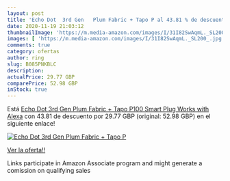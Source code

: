 ```yaml
---
layout: post
title: 'Echo Dot  3rd Gen   Plum Fabric + Tapo P al 43.81 % de descuento'
date: 2020-11-19 21:03:12
thumbnailImage: 'https://m.media-amazon.com/images/I/31I82SwAqmL._SL200_.jpg'
images: [ 'https://m.media-amazon.com/images/I/31I82SwAqmL._SL200_.jpg' ]
comments: true
category: ofertas
author: ring
slug: B085PNKBLC
description:
actualPrice: 29.77 GBP
comparePrice: 52.98 GBP
inStock: true
---
```


Está [Echo Dot  3rd Gen   Plum Fabric + Tapo P100 Smart Plug  Works with Alexa](https://www.amazon.co.uk/dp/B085PNKBLC/?tag=tolees0a-21) con 43.81 de descuento por 29.77 GBP (original: 52.98 GBP) en el siguiente enlace!

[![Echo Dot  3rd Gen   Plum Fabric + Tapo P](https://m.media-amazon.com/images/I/31I82SwAqmL._SL200_.jpg)](https://www.amazon.co.uk/dp/B085PNKBLC/?tag=tolees0a-21)

[Ver la oferta!!](https://www.amazon.co.uk/dp/B085PNKBLC/?tag=tolees0a-21)

Links participate in Amazon Associate program and might generate a comission on qualifying sales


